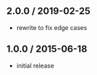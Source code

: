 2.0.0 / 2019-02-25
-------------------
- rewrite to fix edge cases


1.0.0 / 2015-06-18
------------------
- initial release

